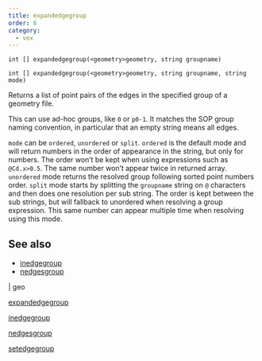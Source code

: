 ```yaml
---
title: expandedgegroup
order: 6
category:
  - vex
---
```


`int [] expandedgegroup(<geometry>geometry, string groupname)`

`int [] expandedgegroup(<geometry>geometry, string groupname, string mode)`

Returns a list of point pairs of the edges in the specified group of a geometry file.

This can use ad-hoc groups, like `0` or `p0-1`. It matches the SOP group naming convention, in particular that an empty string means all edges.

`mode` can be `ordered`, `unordered` or `split`.
`ordered` is the default mode and will return numbers in the order of appearance in the string, but only for numbers. The order won’t be kept when using expressions such as `@Cd.x>0.5`. The same number won’t appear twice in returned array.
`unordered` mode returns the resolved group following sorted point numbers order.
`split` mode starts by splitting the `groupname` string on `@` characters and then does one resolution per sub string. The order is kept between the sub strings, but will fallback to unordered when resolving a group expression. This same number can appear multiple time when resolving using this mode.

## See also

- [inedgegroup](inedgegroup.html)
- [nedgesgroup](nedgesgroup.html)

|
geo

[expandedgegroup](expandedgegroup.html)

[inedgegroup](inedgegroup.html)

[nedgesgroup](nedgesgroup.html)

[setedgegroup](setedgegroup.html)
